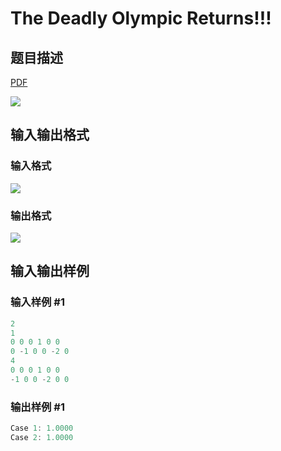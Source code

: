 # The Deadly Olympic Returns!!!

## 题目描述

[problemUrl]: https://uva.onlinejudge.org/index.php?option=com_onlinejudge&Itemid=8&category=19&page=show_problem&problem=1735

[PDF](https://uva.onlinejudge.org/external/107/p10794.pdf)

![](https://cdn.luogu.com.cn/upload/vjudge_pic/UVA10794/33dbbf923787d7eb5c249c3acd9193e55ff456d5.png)

## 输入输出格式

### 输入格式

![](https://cdn.luogu.com.cn/upload/vjudge_pic/UVA10794/531d156dd18ed92c5ff5202946c22536337cab0b.png)

### 输出格式

![](https://cdn.luogu.com.cn/upload/vjudge_pic/UVA10794/8c62bb29abc720ab167dc397b0952a04792b2dae.png)

## 输入输出样例

### 输入样例 #1

```cpp
2
1
0 0 0 1 0 0
0 -1 0 0 -2 0
4
0 0 0 1 0 0
-1 0 0 -2 0 0
```


### 输出样例 #1

```cpp
Case 1: 1.0000
Case 2: 1.0000
```


